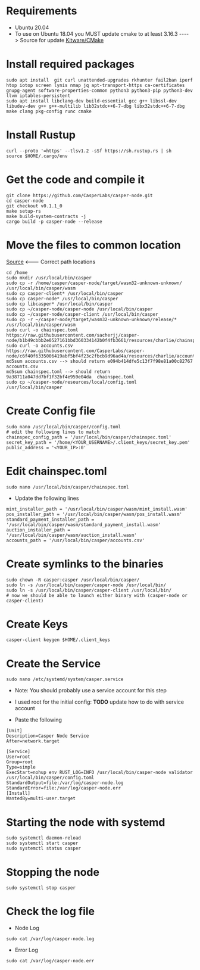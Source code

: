 # Requirements

- Ubuntu 20.04
- To use on Ubuntu 18.04 you MUST update cmake to at least 3.16.3 ----> Source for update [Kitware/CMake](https://github.com/Kitware/CMake) 

# Install required packages

```
sudo apt install  git curl unattended-upgrades rkhunter fail2ban iperf htop iotop screen lynis nmap jq apt-transport-https ca-certificates gnupg-agent software-properties-common python3 python3-pip python3-dev llvm iptables-persistent
sudo apt install libclang-dev build-essential gcc g++ libssl-dev libudev-dev g++ g++-multilib lib32stdc++6-7-dbg libx32stdc++6-7-dbg make clang pkg-config runc cmake
```

# Install Rustup
    
    curl --proto '=https' --tlsv1.2 -sSf https://sh.rustup.rs | sh
    source $HOME/.cargo/env
    
# Get the code and compile it

    git clone https://github.com/CasperLabs/casper-node.git
    cd casper-node
    git checkout v0.1.1_0
    make setup-rs
    make build-system-contracts -j
    cargo build -p casper-node --release


# Move the files to common location
[Source](https://www.pathname.com/fhs/pub/fhs-2.3.html#USRLOCALLOCALHIERARCHY) <--- Correct path locations

    cd /home
    sudo mkdir /usr/local/bin/casper
    sudo cp -r /home/casper/casper-node/target/wasm32-unknown-unknown/ /usr/local/bin/casper/wasm
    sudo cp casper-client* /usr/local/bin/casper
    sudo cp casper-node* /usr/local/bin/casper
    sudo cp libcasper* /usr/local/bin/casper
    sudo cp ~/casper-node/casper-node /usr/local/bin/casper
    sudo cp ~/casper-node/casper-client /usr/local/bin/casper
    sudo cp -r ~/casper-node/target/wasm32-unknown-unknown/release/* /usr/local/bin/casper/wasm
    sudo curl -o chainspec.toml https://raw.githubusercontent.com/sacherjj/casper-node/b1b49cbbb2e0527161bbd360334142b0f4fb3661/resources/charlie/chainspec.toml
    sudo curl -o accounts.csv https://raw.githubusercontent.com/CasperLabs/casper-node/c6f40f6335006419abf5bf4f23c2fbcb9d96ad4a/resources/charlie/accounts.csv
    md5sum accounts.csv --> should return e094b414dfe5c13f7f98e81a00c82767  accounts.csv
    md5sum chainspec.toml --> should return 9a38711a047dd7bf1f32bf4e959e04da  chainspec.toml
    sudo cp ~/casper-node/resources/local/config.toml /usr/local/bin/casper
    
# Create Config file

    sudo nano /usr/local/bin/casper/config.toml
    # edit the following lines to match
    chainspec_config_path = '/usr/local/bin/casper/chainspec.toml'
    secret_key_path = '/home/<YOUR_USERNAME>/.client_keys/secret_key.pem'
    public_address = '<YOUR_IP>:0'

# Edit chainspec.toml

    sudo nano /usr/local/bin/casper/chainspec.toml
    
- Update the following lines 
```    
mint_installer_path = '/usr/local/bin/casper/wasm/mint_install.wasm'
pos_installer_path = '/usr/local/bin/casper/wasm/pos_install.wasm'
standard_payment_installer_path = '/usr/local/bin/casper/wasm/standard_payment_install.wasm'
auction_installer_path = '/usr/local/bin/casper/wasm/auction_install.wasm'
accounts_path = '/usr/local/bin/casper/accounts.csv'
```

# Create symlinks to the binaries

    sudo chown -R casper:casper /usr/local/bin/casper/
    sudo ln -s /usr/local/bin/casper/casper-node /usr/local/bin/
    sudo ln -s /usr/local/bin/casper/casper-client /usr/local/bin/
    # now we should be able to launch either binary with (casper-node or casper-client)

# Create Keys

    casper-client keygen $HOME/.client_keys
    
# Create the Service
    
    sudo nano /etc/systemd/system/casper.service
    
    
- Note: You should probably use a service account for this step 

- I used root for the initial config: **TODO** update how to do with service account
- Paste the following
```
[Unit]
Description=Casper Node Service
After=network.target

[Service]
User=root
Group=root
Type=simple
ExecStart=nohup env RUST_LOG=INFO /usr/local/bin/casper-node validator /usr/local/bin/casper/config.toml
StandardOutput=file:/var/log/casper-node.log
StandardError=file:/var/log/casper-node.err
[Install]
WantedBy=multi-user.target
```

# Starting the node with systemd

```
sudo systemctl daemon-reload
sudo systemctl start casper
sudo systemctl status casper
```

# Stopping the node

```
sudo systemctl stop casper
```

# Check the log file

- Node Log
```
sudo cat /var/log/casper-node.log
```

- Error Log
```
sudo cat /var/log/casper-node.err
```
